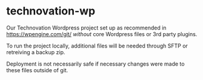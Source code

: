 # technovation-wp

Our Technovation Wordpress project set up as recommended in https://wpengine.com/git/ *without* core Wordpress files or 3rd party plugins.

To run the project locally, additional files will be needed through SFTP or retreiving a backup zip.

Deployment is not necessarily safe if necessary changes were made to these files outside of git.
